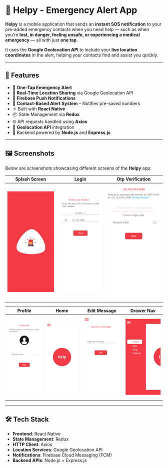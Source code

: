 # 📱 Helpy - Emergency Alert App

**Helpy** is a mobile application that sends an **instant SOS notification** to your pre-added emergency contacts when you need help — such as when you're **lost, in danger, feeling unsafe, or experiencing a medical emergency** — all with just **one tap**.

It uses the **Google Geolocation API** to include your **live location coordinates** in the alert, helping your contacts find and assist you quickly.

---

## 🚀 Features

- 📍 **One-Tap Emergency Alert**
- 📡 **Real-Time Location Sharing** via Google Geolocation API
- 🔔 **Firebase Push Notifications**
- 🔐 **Contact-Based Alert System** – Notifies pre-saved numbers
- ⚛️ Built with **React Native**
- 📦 State Management via **Redux**
- 🌐 API requests handled using **Axios**
- 🧭 **Geolocation API** integration
- 🔧 Backend powered by **Node.js** and **Express.js**

---

## 🖼️ Screenshots

Below are screenshots showcasing different screens of the **Helpy** app:

| Splash Screen | Login | Otp Verification |
|-------------|--------------|---------------|
| ![Splash](helpy/assets/splash-screen.png) | ![Login](helpy/assets/login-screen.png) | ![Otp](helpy/assets/opt-verification-screen.png) |

| Profile | Home | Edit Message | Drawer Nav |
|---------------|--------------|----------|--------------|
| ![profile](helpy/assets/profile-screen.png) | ![home](helpy/assets/home-screen.png) | ![message](helpy/assets/message-screen.png) | ![Drawer](helpy/assets/drawer-nav-screen.png) |

---

## 🛠️ Tech Stack

- **Frontend**: React Native
- **State Management**: Redux
- **HTTP Client**: Axios
- **Location Services**: Google Geolocation API
- **Notifications**: Firebase Cloud Messaging (FCM)
- **Backend APIs**: Node.js + Express.js


